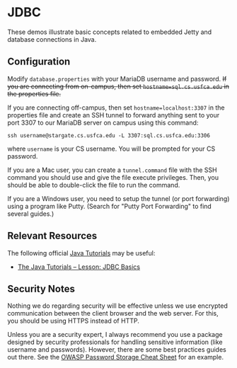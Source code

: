 JDBC
=================================================

These demos illustrate basic concepts related to embedded Jetty and database connections in Java.

## Configuration ##

Modify `database.properties` with your MariaDB username and password. ~~If you
are connecting from on-campus, then set `hostname=sql.cs.usfca.edu` in the
properties file.~~

If you are connecting off-campus, then set `hostname=localhost:3307` in the
properties file and create an SSH tunnel to forward anything sent to your
port 3307 to our MariaDB server on campus using this command:

```
ssh username@stargate.cs.usfca.edu -L 3307:sql.cs.usfca.edu:3306
```

where `username` is your CS username. You will be prompted for your CS password.

If you are a Mac user, you can create a `tunnel.command` file with the SSH command you should use and give the file execute privileges. Then, you should be able to double-click the file to run the command.

If you are a Windows user, you need to setup the tunnel (or port forwarding) using a program like Putty. (Search for "Putty Port Forwarding" to find several guides.)

## Relevant Resources ##

The following official [Java Tutorials](http://docs.oracle.com/javase/tutorial/index.html) may be useful:

- [The Java Tutorials – Lesson: JDBC Basics](https://docs.oracle.com/javase/tutorial/jdbc/basics/index.html)

## Security Notes ## 

Nothing we do regarding security will be effective unless we use encrypted communication between the client browser and the web server. For this, you should be using HTTPS instead of HTTP.

Unless you are a security expert, I always recommend you use a package designed by security professionals for handling sensitive information (like username and passwords). However, there are some best practices guides out there. See the [OWASP Password Storage Cheat Sheet](https://github.com/OWASP/CheatSheetSeries/blob/master/cheatsheets/Password_Storage_Cheat_Sheet.md) for an example.
